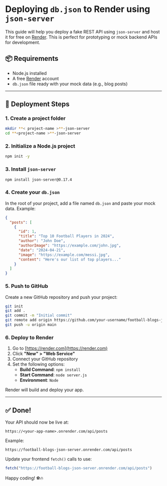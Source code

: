# Deploying `db.json` to Render using `json-server`

This guide will help you deploy a fake REST API using `json-server` and host it for free on [Render](https://render.com). This is perfect for prototyping or mock backend APIs for development.

## 📦 Requirements

- Node.js installed
- A free [Render](https://render.com) account
- `db.json` file ready with your mock data (e.g., blog posts)

---

## 🚀 Deployment Steps

### 1. Create a project folder

```bash
mkdir **< project-name >**-json-server
cd **<project-name >**-json-server
```

### 2. Initialize a Node.js project

```bash
npm init -y
```

### 3. Install `json-server`

```bash
npm install json-server@0.17.4
```

### 4. Create your `db.json`

In the root of your project, add a file named `db.json` and paste your mock data. Example:

```json
{
  "posts": [
    {
      "id": 1,
      "title": "Top 10 Football Players in 2024",
      "author": "John Doe",
      "authorImage": "https://example.com/john.jpg",
      "date": "2024-04-21",
      "image": "https://example.com/messi.jpg",
      "content": "Here's our list of top players..."
    }
  ]
}
```


### 5. Push to GitHub

Create a new GitHub repository and push your project:

```bash
git init
git add .
git commit -m "Initial commit"
git remote add origin https://github.com/your-username/football-blogs-json-server.git
git push -u origin main
```

### 6. Deploy to Render

1. Go to [https://render.com](https://render.com)
2. Click **"New" > "Web Service"**
3. Connect your GitHub repository
4. Set the following options:
   - **Build Command**: `npm install`
   - **Start Command**: `node server.js`
   - **Environment**: `Node`


Render will build and deploy your app.

---

## ✅ Done!

Your API should now be live at:

```
https://<your-app-name>.onrender.com/api/posts
```

Example:

```
https://football-blogs-json-server.onrender.com/api/posts
```

Update your frontend `fetch()` calls to use:

```js
fetch("https://football-blogs-json-server.onrender.com/api/posts")
```

Happy coding! ⚽🔥
